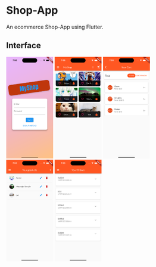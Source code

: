 # Shop-App
An ecommerce Shop-App using Flutter.

## Interface

<p>
    <img src="screenshots/home.png" width="25%"/>
    <img src="screenshots/product.png" width="25%"/>
    <img src="screenshots/cart.png" width="25%"/>
    <img src="screenshots/manage.png" width="25%"/>
    <img src="screenshots/orders.png" width="25%"/>
</p>